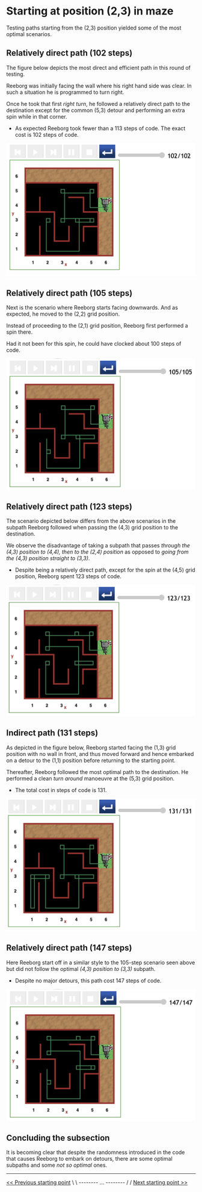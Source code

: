 # Starting at position (2,3) in maze

Testing paths starting from the (2,3) position yielded some of the most optimal scenarios.

## Relatively direct path (102 steps)

The figure below depicts the most direct and efficient path in this round of testing.

Reeborg was initially facing the wall where his right hand side was clear. In such a situation he is programmed to turn right.

Once he took that first _right turn_, he followed a relatively direct path to the destination except for the common (5,3) detour and performing an extra spin while in that corner.

- As expected Reeborg took fewer than a 113 steps of code. The exact cost is 102 steps of code.

![Figure: ...](../img/start-at-2-3/start@-2,3-direct-manouvre-2nice.png)

## Relatively direct path (105 steps)

Next is the scenario where Reeborg starts facing downwards. And as expected, he moved to the (2,2) grid position.

Instead of proceeding to the (2,1) grid position, Reeborg first performed a spin there.

Had it not been for this spin, he could have clocked about 100 steps of code.

![Figure: ...](../img/start-at-2-3/start@-2,3-direct-manouvre-nice.png)

## Relatively direct path (123 steps)

The scenario depicted below differs from the above scenarios in the subpath Reeborg followed when passing the (4,3) grid position to the destination.

We observe the disadvantage of taking a subpath that passes _through the (4,3) position to (4,4), then to the (2,4) position_ as opposed to _going from the (4,3) position straight to (3,3)_.

- Despite being a relatively direct path, except for the spin at the (4,5) grid position, Reeborg spent 123 steps of code.

![Figure: ...](../img/start-at-2-3/start@-2,3-direct-manouvre-l-path.png)

## Indirect path (131 steps)

As depicted in the figure below, Reeborg started facing the (1,3) grid position with no wall in front, and thus moved forward and hence embarked on a detour to the (1,1) position before returning to the starting point.

Thereafter, Reeborg followed the most optimal path to the destination. He performed a clean _turn around_ manoeuvre at the (5,3) grid position.

- The total cost in steps of code is 131.

![Figure: ...](../img/start-at-2-3/start@-2,3-not-direct-manouvre3.png)

## Relatively direct path (147 steps)

Here Reeborg start off in a similar style to the 105-step scenario seen above but did not follow the optimal _(4,3) position to (3,3)_ subpath.

- Despite no major detours, this path cost 147 steps of code.

![Figure: ...](../img/start-at-2-3/start@-2,3-direct-manouvre.png)

## Concluding the subsection

It is becoming clear that despite the randomness introduced in the code that causes Reeborg to embark on detours, there are some optimal subpaths and some _not so optimal_ ones.

---

[<< Previous starting point](<starting-at-(1,3)-position.md>) \ \ -------- ... -------- / / [Next starting point >>](<starting-at-(2,2)-position.md>)
